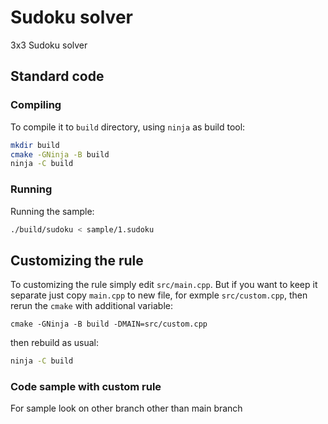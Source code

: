 # Sudoku solver
3x3 Sudoku solver
## Standard code
### Compiling
To compile it to `build` directory, using `ninja` as build tool:
```sh
mkdir build
cmake -GNinja -B build
ninja -C build
```
### Running
Running the sample:
```sh
./build/sudoku < sample/1.sudoku
```
## Customizing the rule
To customizing the rule simply edit `src/main.cpp`. But if you want to keep it separate just copy `main.cpp` to new file, for exmple `src/custom.cpp`, then rerun the `cmake` with additional variable:
```
cmake -GNinja -B build -DMAIN=src/custom.cpp
```
then rebuild as usual:
```sh
ninja -C build
```
### Code sample with custom rule
For sample look on other branch other than main branch
